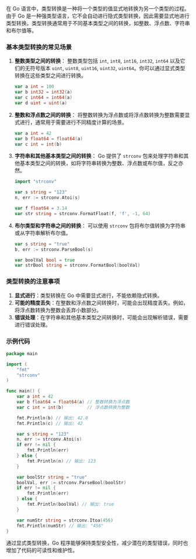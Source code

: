 在 Go 语言中，类型转换是一种将一个类型的值显式地转换为另一个类型的过程。由于 Go 是一种强类型语言，它不会自动进行隐式类型转换，因此需要显式地进行类型转换。类型转换通常用于不同基本类型之间的转换，如整数、浮点数、字符串和布尔值等。

### 基本类型转换的常见场景

1. **整数类型之间的转换**：
   整数类型包括 `int`, `int8`, `int16`, `int32`, `int64` 以及它们的无符号版本 `uint`, `uint8`, `uint16`, `uint32`, `uint64`。你可以通过显式类型转换在这些类型之间进行转换。

   ```go
   var a int = 100
   var b int32 = int32(a)
   var c int64 = int64(a)
   var d uint = uint(a)
   ```

2. **整数和浮点数之间的转换**：
   将整数转换为浮点数或将浮点数转换为整数需要显式进行，通常用于需要进行不同精度计算的场景。

   ```go
   var a int = 42
   var b float64 = float64(a)
   var c int = int(b)
   ```

3. **字符串和其他基本类型之间的转换**：
   Go 提供了 `strconv` 包来处理字符串和其他基本类型之间的转换，如将字符串转换为整数、浮点数或布尔值，反之亦然。

   ```go
   import "strconv"
   
   var s string = "123"
   n, err := strconv.Atoi(s)

   var f float64 = 3.14
   var str string = strconv.FormatFloat(f, 'f', -1, 64)
   ```

4. **布尔类型和字符串之间的转换**：
   可以使用 `strconv` 包将布尔值转换为字符串或从字符串解析布尔值。

   ```go
   var s string = "true"
   b, err := strconv.ParseBool(s)
   
   var boolVal bool = true
   var strBool string = strconv.FormatBool(boolVal)
   ```

### 类型转换的注意事项

1. **显式进行**：类型转换在 Go 中需要显式进行，不能依赖隐式转换。
2. **可能的精度丢失**：在整数和浮点数之间转换时，可能会出现精度丢失。例如，将浮点数转换为整数会丢弃小数部分。
3. **错误处理**：在字符串和其他基本类型之间转换时，可能会出现解析错误，需要进行错误处理。

### 示例代码

```go
package main

import (
    "fmt"
    "strconv"
)

func main() {
    var a int = 42
    var b float64 = float64(a) // 整数转换为浮点数
    var c int = int(b)         // 浮点数转换为整数

    fmt.Println(b) // 输出: 42.0
    fmt.Println(c) // 输出: 42

    var s string = "123"
    n, err := strconv.Atoi(s)
    if err != nil {
        fmt.Println(err)
    } else {
        fmt.Println(n) // 输出: 123
    }

    var boolStr string = "true"
    boolVal, err := strconv.ParseBool(boolStr)
    if err != nil {
        fmt.Println(err)
    } else {
        fmt.Println(boolVal) // 输出: true
    }

    var numStr string = strconv.Itoa(456)
    fmt.Println(numStr) // 输出: "456"
}
```

通过显式类型转换，Go 程序能够保持类型安全性，减少潜在的类型错误，同时也增加了代码的可读性和维护性。